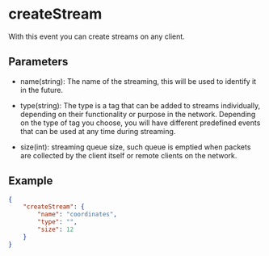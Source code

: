 # createStream

With this event you can create streams on any client.


## Parameters

- name(string): The name of the streaming, this will be used to identify it in the future.

- type(string): The type is a tag that can be added to streams individually, depending on their functionality or purpose in the network. Depending on the type of tag you choose, you will have different predefined events that can be used at any time during streaming.

- size(int): streaming queue size, such queue is emptied when packets are collected by the client itself or remote clients on the network.

## Example

```json
{
    "createStream": {
        "name": "coordinates",
        "type": "",
        "size": 12
    }
}
```


